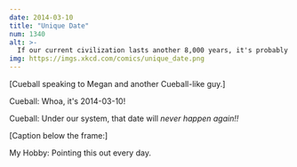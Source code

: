 ```yaml
---
date: 2014-03-10
title: "Unique Date"
num: 1340
alt: >-
  If our current civilization lasts another 8,000 years, it's probably fair to assume the Long Now Foundation got things right, and at some point we started listening to them and switched to five-digit years.
img: https://imgs.xkcd.com/comics/unique_date.png
---
```

[Cueball speaking to Megan and another Cueball-like guy.]

Cueball: Whoa, it's 2014-03-10!

Cueball: Under our system, that date will *never happen again!!*

[Caption below the frame:]

My Hobby: Pointing this out every day.